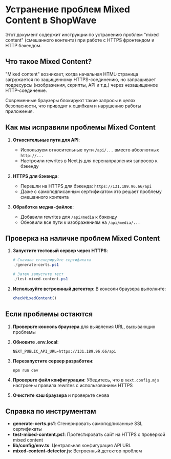 # Устранение проблем Mixed Content в ShopWave

Этот документ содержит инструкции по устранению проблем "mixed content" (смешанного контента) при работе с HTTPS фронтендом и HTTP бэкендом.

## Что такое Mixed Content?

"Mixed content" возникает, когда начальная HTML-страница загружается по защищенному HTTPS-соединению, но запрашивает подресурсы (изображения, скрипты, API и т.д.) через незащищенное HTTP-соединение.

Современные браузеры блокируют такие запросы в целях безопасности, что приводит к ошибкам и нарушению работы приложения.

## Как мы исправили проблемы Mixed Content

1. **Относительные пути для API**:
   - Используем относительные пути `/api/...` вместо абсолютных `http://...`
   - Настроили rewrites в Next.js для перенаправления запросов к бэкенду

2. **HTTPS для бэкенда**:
   - Перешли на HTTPS для бэкенда: `https://131.189.96.66/api`
   - Даже с самоподписанным сертификатом это решает проблему смешанного контента

3. **Обработка медиа-файлов**:
   - Добавили rewrites для `/api/media` к бэкенду
   - Обновили все пути к изображениям на `/api/media/...`

## Проверка на наличие проблем Mixed Content

1. **Запустите тестовый сервер через HTTPS**:
   ```powershell
   # Сначала сгенерируйте сертификаты
   ./generate-certs.ps1
   
   # Затем запустите тест
   ./test-mixed-content.ps1
   ```

2. **Используйте встроенный детектор**:
   В консоли браузера выполните:
   ```javascript
   checkMixedContent()
   ```

## Если проблемы остаются

1. **Проверьте консоль браузера** для выявления URL, вызывающих проблемы

2. **Обновите .env.local**:
   ```
   NEXT_PUBLIC_API_URL=https://131.189.96.66/api
   ```

3. **Перезапустите сервер разработки**:
   ```
   npm run dev
   ```

4. **Проверьте файл конфигурации**:
   Убедитесь, что в `next.config.mjs` настроены правила rewrites с использованием HTTPS

5. **Очистите кэш браузера** и проверьте снова

## Справка по инструментам

- **generate-certs.ps1**: Сгенерировать самоподписанные SSL сертификаты
- **test-mixed-content.ps1**: Протестировать сайт на HTTPS с проверкой mixed content
- **lib/config/env.ts**: Центральная конфигурация API URL
- **mixed-content-detector.js**: Встроенный детектор проблем
